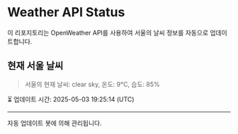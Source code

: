 
# Weather API Status

이 리포지토리는 OpenWeather API를 사용하여 서울의 날씨 정보를 자동으로 업데이트합니다.

## 현재 서울 날씨
> 서울의 현재 날씨: clear sky, 온도: 9°C, 습도: 85%

⏳ 업데이트 시간: 2025-05-03 19:25:14 (UTC)

---
자동 업데이트 봇에 의해 관리됩니다.
